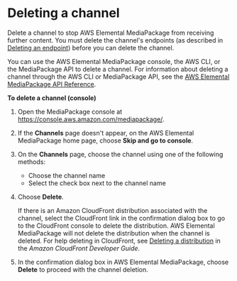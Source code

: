 # Deleting a channel<a name="channels-delete"></a>

Delete a channel to stop AWS Elemental MediaPackage from receiving further content\. You must delete the channel's endpoints \(as described in [Deleting an endpoint](endpoints-delete.md)\) before you can delete the channel\.

You can use the AWS Elemental MediaPackage console, the AWS CLI, or the MediaPackage API to delete a channel\. For information about deleting a channel through the AWS CLI or MediaPackage API, see the [AWS Elemental MediaPackage API Reference](https://docs.aws.amazon.com/mediapackage/latest/apireference/)\.

**To delete a channel \(console\)**

1. Open the MediaPackage console at [https://console\.aws\.amazon\.com/mediapackage/](https://console.aws.amazon.com/mediapackage/)\.

1. If the **Channels** page doesn't appear, on the AWS Elemental MediaPackage home page, choose **Skip and go to console**\. 

1. On the **Channels** page, choose the channel using one of the following methods: 
   + Choose the channel name
   + Select the check box next to the channel name

1. Choose **Delete**\.

   If there is an Amazon CloudFront distribution associated with the channel, select the CloudFront link in the confirmation dialog box to go to the CloudFront console to delete the distribution\. AWS Elemental MediaPackage will not delete the distribution when the channel is deleted\. For help deleting in CloudFront, see [Deleting a distribution](https://docs.aws.amazon.com/AmazonCloudFront/latest/DeveloperGuide/HowToDeleteDistribution.html) in the *Amazon CloudFront Developer Guide*\.

1. In the confirmation dialog box in AWS Elemental MediaPackage, choose **Delete** to proceed with the channel deletion\.
